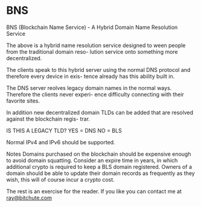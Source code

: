 # BNS

BNS (Blockchain Name Service) - A Hybrid Domain
Name Resolution Service

The above is a hybrid name resolution service designed to ween people from the traditional domain reso-
lution service onto something more decentralized.

The clients speak to this hybrid server using the normal DNS protocol and therefore every device in exis-
tence already has this ability built in.

The DNS server reolves legacy domain names in the normal ways. Therefore the clients never experi-
ence difficulty connecting with their favorite sites.

In addition new decentralized domain TLDs can be added that are resolved against the blockchain regis-
trar.

IS THIS A LEGACY TLD? YES = DNS NO = BLS

Normal IPv4 and IPv6 should be supported.

Notes
Domains purchased on the blockchain should be expensive enough to avoid domain squatting.
Consider an expire time in years, in which additional crypto is required to keep a BLS domain registered.
Owners of a domain should be able to update their domain records as frequently as they wish, this will of
course incur a crypto cost.

The rest is an exercise for the reader. If you like you can contact me at ray@bitchute.com

